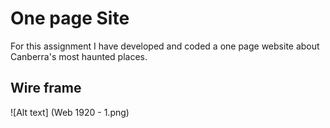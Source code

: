 # One page Site 
For this assignment I have developed and coded a one page website about Canberra's most haunted places. 

## Wire frame
![Alt text] (Web 1920 - 1.png) 
## 